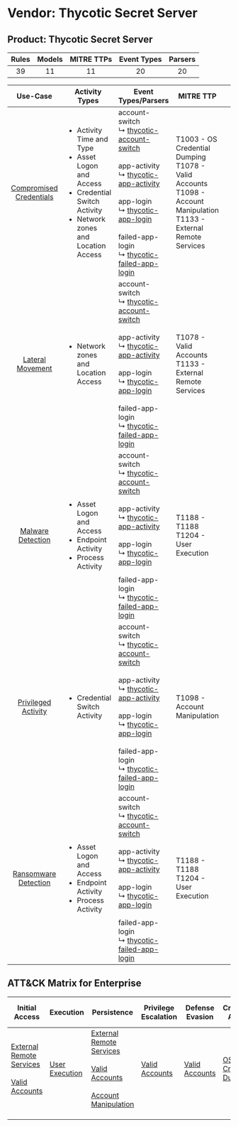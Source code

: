 Vendor: Thycotic Secret Server
==============================
Product: Thycotic Secret Server
-------------------------------
| Rules | Models | MITRE TTPs | Event Types | Parsers |
|:-----:|:------:|:----------:|:-----------:|:-------:|
|  39   |   11   |     11     |     20      |   20    |

|                                 Use-Case                                  | Activity Types                                                                                                                                        | Event Types/Parsers                                                                                                                                                                                                                                                                                                                                                                                                           | MITRE TTP                                                                                                                       | Content                                              |
|:-------------------------------------------------------------------------:| ----------------------------------------------------------------------------------------------------------------------------------------------------- | ----------------------------------------------------------------------------------------------------------------------------------------------------------------------------------------------------------------------------------------------------------------------------------------------------------------------------------------------------------------------------------------------------------------------------- | ------------------------------------------------------------------------------------------------------------------------------- | ---------------------------------------------------- |
| [Compromised Credentials](../UseCases/usecase_compromised_credentials.md) | <ul><li>Activity Time  and Type</li><li>Asset Logon and Access</li><li>Credential Switch Activity</li><li>Network zones and Location Access</li></ul> |  account-switch<br> ↳ [thycotic-account-switch](../Parsers/parserContent_thycotic-account-switch.md)<br><br> app-activity<br> ↳ [thycotic-app-activity](../Parsers/parserContent_thycotic-app-activity.md)<br><br> app-login<br> ↳ [thycotic-app-login](../Parsers/parserContent_thycotic-app-login.md)<br><br> failed-app-login<br> ↳ [thycotic-failed-app-login](../Parsers/parserContent_thycotic-failed-app-login.md)<br> | T1003 - OS Credential Dumping<br>T1078 - Valid Accounts<br>T1098 - Account Manipulation<br>T1133 - External Remote Services<br> | <ul><li>15 Rules</li></ul><ul><li>7 Models</li></ul> |
|        [Lateral Movement](../UseCases/usecase_lateral_movement.md)        | <ul><li>Network zones and Location Access</li></ul>                                                                                                   |  account-switch<br> ↳ [thycotic-account-switch](../Parsers/parserContent_thycotic-account-switch.md)<br><br> app-activity<br> ↳ [thycotic-app-activity](../Parsers/parserContent_thycotic-app-activity.md)<br><br> app-login<br> ↳ [thycotic-app-login](../Parsers/parserContent_thycotic-app-login.md)<br><br> failed-app-login<br> ↳ [thycotic-failed-app-login](../Parsers/parserContent_thycotic-failed-app-login.md)<br> | T1078 - Valid Accounts<br>T1133 - External Remote Services<br>                                                                  | <ul><li>2 Rules</li></ul><ul><li>1 Models</li></ul>  |
|       [Malware Detection](../UseCases/usecase_malware_detection.md)       | <ul><li>Asset Logon and Access</li><li>Endpoint Activity</li><li>Process Activity</li></ul>                                                           |  account-switch<br> ↳ [thycotic-account-switch](../Parsers/parserContent_thycotic-account-switch.md)<br><br> app-activity<br> ↳ [thycotic-app-activity](../Parsers/parserContent_thycotic-app-activity.md)<br><br> app-login<br> ↳ [thycotic-app-login](../Parsers/parserContent_thycotic-app-login.md)<br><br> failed-app-login<br> ↳ [thycotic-failed-app-login](../Parsers/parserContent_thycotic-failed-app-login.md)<br> | T1188 - T1188<br>T1204 - User Execution<br>                                                                                     | <ul><li>10 Rules</li></ul><ul><li>1 Models</li></ul> |
|     [Privileged Activity](../UseCases/usecase_privileged_activity.md)     | <ul><li>Credential Switch Activity</li></ul>                                                                                                          |  account-switch<br> ↳ [thycotic-account-switch](../Parsers/parserContent_thycotic-account-switch.md)<br><br> app-activity<br> ↳ [thycotic-app-activity](../Parsers/parserContent_thycotic-app-activity.md)<br><br> app-login<br> ↳ [thycotic-app-login](../Parsers/parserContent_thycotic-app-login.md)<br><br> failed-app-login<br> ↳ [thycotic-failed-app-login](../Parsers/parserContent_thycotic-failed-app-login.md)<br> | T1098 - Account Manipulation<br>                                                                                                | <ul><li>2 Rules</li></ul><ul><li>1 Models</li></ul>  |
|    [Ransomware Detection](../UseCases/usecase_ransomware_detection.md)    | <ul><li>Asset Logon and Access</li><li>Endpoint Activity</li><li>Process Activity</li></ul>                                                           |  account-switch<br> ↳ [thycotic-account-switch](../Parsers/parserContent_thycotic-account-switch.md)<br><br> app-activity<br> ↳ [thycotic-app-activity](../Parsers/parserContent_thycotic-app-activity.md)<br><br> app-login<br> ↳ [thycotic-app-login](../Parsers/parserContent_thycotic-app-login.md)<br><br> failed-app-login<br> ↳ [thycotic-failed-app-login](../Parsers/parserContent_thycotic-failed-app-login.md)<br> | T1188 - T1188<br>T1204 - User Execution<br>                                                                                     | <ul><li>10 Rules</li></ul><ul><li>1 Models</li></ul> |

ATT&CK Matrix for Enterprise
----------------------------
| Initial Access                                                                                                                                   | Execution                                                           | Persistence                                                                                                                                                                                                               | Privilege Escalation                                                | Defense Evasion                                                     | Credential Access                                                          | Discovery | Lateral Movement | Collection | Command and Control | Exfiltration | Impact |
| ------------------------------------------------------------------------------------------------------------------------------------------------ | ------------------------------------------------------------------- | ------------------------------------------------------------------------------------------------------------------------------------------------------------------------------------------------------------------------- | ------------------------------------------------------------------- | ------------------------------------------------------------------- | -------------------------------------------------------------------------- | --------- | ---------------- | ---------- | ------------------- | ------------ | ------ |
| [External Remote Services](https://attack.mitre.org/techniques/T1133)<br><br>[Valid Accounts](https://attack.mitre.org/techniques/T1078)<br><br> | [User Execution](https://attack.mitre.org/techniques/T1204)<br><br> | [External Remote Services](https://attack.mitre.org/techniques/T1133)<br><br>[Valid Accounts](https://attack.mitre.org/techniques/T1078)<br><br>[Account Manipulation](https://attack.mitre.org/techniques/T1098)<br><br> | [Valid Accounts](https://attack.mitre.org/techniques/T1078)<br><br> | [Valid Accounts](https://attack.mitre.org/techniques/T1078)<br><br> | [OS Credential Dumping](https://attack.mitre.org/techniques/T1003)<br><br> |           |                  |            |                     |              |        |